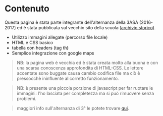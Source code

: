 # Contenuto

Questa pagina è stata parte integrante dell'alternanza della 3ASA (2016-2017) ed è stata
pubblicata sul vecchio sito della scuola 
(<a href="http://www.archivio-iisprimolevi.it/sites/default/files/ASL-3ASA.html">archivio storico</a>).

- Utilizzo immagini allegate (percorso file locale)
- HTML e CSS basico
- tabella con headers (tag th)
- Semplice integrazione con google maps

> NB: la pagina web è vecchia ed è stata creata molto alla buona e con una scarsa conoscenza 
> approfondita di HTML-CSS. Le lettere accentate sono buggate causa cambio codifica file ma
> ciò è pressocchè ininfluente al corretto funzionamento.

> NB: è presente una piccola porzione di javascript per far ruotare le immagini: l'ho lasciata 
> per completezza ma si può rimuovere senza problemi.

> maggiori info sull'alternanza di 3° le potete trovare 
> <a href="http://www.archivio-iisprimolevi.it/?q=articolo/08-novembre-2016-alternanza-scuola-lavoro-3asa">qui</a>.
